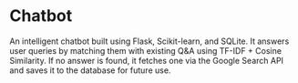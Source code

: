# Chatbot
An intelligent chatbot built using Flask, Scikit-learn, and SQLite. It answers user queries by matching them with existing Q&amp;A using TF-IDF + Cosine Similarity. If no answer is found, it fetches one via the Google Search API and saves it to the database for future use.

